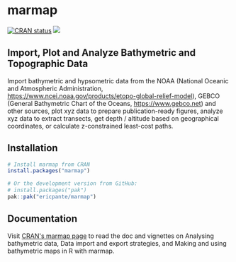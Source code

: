 # marmap

<!-- badges: start -->
[![CRAN status](https://www.r-pkg.org/badges/version/marmap)](https://CRAN.R-project.org/package=marmap)
[![](http://cranlogs.r-pkg.org/badges/last-month/marmap?color=orange)](https://cran.r-project.org/package=marmap)
<!-- badges: end -->

## Import, Plot and Analyze Bathymetric and Topographic Data

Import bathymetric and hypsometric data from the NOAA (National Oceanic and Atmospheric Administration, <https://www.ncei.noaa.gov/products/etopo-global-relief-model>), GEBCO (General Bathymetric Chart of the Oceans, <https://www.gebco.net>) and other sources, plot xyz data to prepare publication-ready figures, analyze xyz data to extract transects, get depth / altitude based on geographical coordinates, or calculate z-constrained least-cost paths.

## Installation

```R
# Install marmap from CRAN
install.packages("marmap")

# Or the development version from GitHub:
# install.packages("pak")
pak::pak("ericpante/marmap")
```
## Documentation

Visit [CRAN's marmap page](https://cran.r-project.org/package=marmap) to read the doc and vignettes on Analysing bathymetric data, Data import and export strategies, and 
Making and using bathymetric maps in R with marmap. 
